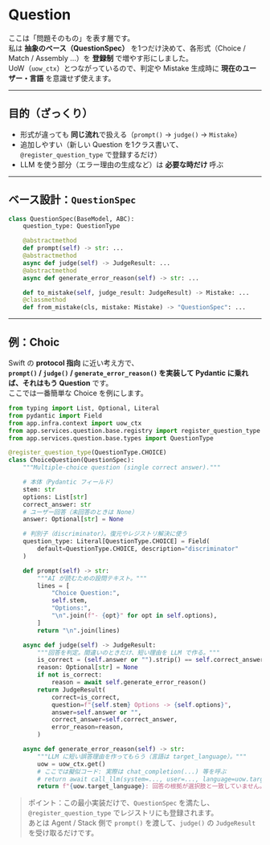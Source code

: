 # Question

ここは「問題そのもの」を表す層です。  
私は **抽象のベース（QuestionSpec）** を1つだけ決めて、各形式（Choice / Match / Assembly …）を **登録制** で増やす形にしました。  
UoW（`uow_ctx`）とつながっているので、判定や Mistake 生成時に **現在のユーザー・言語** を意識せず使えます。

---

## 目的（ざっくり）

- 形式が違っても **同じ流れ**で扱える（`prompt()` → `judge()` → `Mistake`）
- 追加しやすい（新しい Question を1クラス書いて、`@register_question_type` で登録するだけ）
- LLM を使う部分（エラー理由の生成など）は **必要な時だけ** 呼ぶ

---

## ベース設計：`QuestionSpec`

```python
class QuestionSpec(BaseModel, ABC):
    question_type: QuestionType

    @abstractmethod
    def prompt(self) -> str: ...
    @abstractmethod
    async def judge(self) -> JudgeResult: ...
    @abstractmethod
    async def generate_error_reason(self) -> str: ...

    def to_mistake(self, judge_result: JudgeResult) -> Mistake: ...
    @classmethod
    def from_mistake(cls, mistake: Mistake) -> "QuestionSpec": ...
```

---

## 例：Choic

Swift の **protocol 指向** に近い考え方で、  
**`prompt()` / `judge()` / `generate_error_reason()` を実装して Pydantic に乗れば、それはもう Question** です。  
ここでは一番簡単な Choice を例にします。

```python
from typing import List, Optional, Literal
from pydantic import Field
from app.infra.context import uow_ctx
from app.services.question.base.registry import register_question_type
from app.services.question.base.types import QuestionType

@register_question_type(QuestionType.CHOICE)
class ChoiceQuestion(QuestionSpec):
    """Multiple-choice question (single correct answer)."""

    # 本体（Pydantic フィールド）
    stem: str
    options: List[str]
    correct_answer: str
    # ユーザー回答（未回答のときは None）
    answer: Optional[str] = None

    # 判別子（discriminator）。復元やレジストリ解決に使う
    question_type: Literal[QuestionType.CHOICE] = Field(
        default=QuestionType.CHOICE, description="discriminator"
    )

    def prompt(self) -> str:
        """AI が読むための設問テキスト。"""
        lines = [
            "Choice Question:",
            self.stem,
            "Options:",
            "\n".join(f"- {opt}" for opt in self.options),
        ]
        return "\n".join(lines)

    async def judge(self) -> JudgeResult:
        """回答を判定。間違いのときだけ、短い理由を LLM で作る。"""
        is_correct = (self.answer or "").strip() == self.correct_answer.strip()
        reason: Optional[str] = None
        if not is_correct:
            reason = await self.generate_error_reason()
        return JudgeResult(
            correct=is_correct,
            question=f"{self.stem} Options -> {self.options}",
            answer=self.answer or "",
            correct_answer=self.correct_answer,
            error_reason=reason,
        )

    async def generate_error_reason(self) -> str:
        """LLM に短い誤答理由を作ってもらう（言語は target_language）。"""
        uow = uow_ctx.get()
        # ここでは擬似コード: 実際は chat_completion(...) 等を呼ぶ
        # return await call_llm(system=..., user=..., language=uow.target_language)
        return f"{uow.target_language}: 回答の根拠が選択肢と一致していません。"
```

> ポイント：この最小実装だけで、`QuestionSpec` を満たし、  
> `@register_question_type` でレジストリにも登録されます。  
> あとは Agent / Stack 側で `prompt()` を渡して、`judge()` の `JudgeResult` を受け取るだけです。

